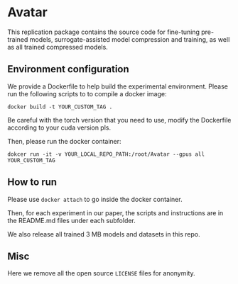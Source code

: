 # Avatar

This replication package contains the source code for fine-tuning pre-trained models, surrogate-assisted model compression and training, as well as all trained compressed models.

## Environment configuration

We provide a Dockerfile to help build the experimental environment. Please run the following scripts to to compile a docker image:
```
docker build -t YOUR_CUSTOM_TAG .
```
Be careful with the torch version that you need to use, modify the Dockerfile according to your cuda version pls.

Then, please run the docker container:
```
dokcer run -it -v YOUR_LOCAL_REPO_PATH:/root/Avatar --gpus all YOUR_CUSTOM_TAG
```

## How to run

Please use `docker attach` to go inside the docker container. 

Then, for each experiment in our paper, the scripts and instructions are in the README.md files under each subfolder.

We also release all trained 3 MB models and datasets in this repo. 

## Misc

Here we remove all the open source `LICENSE` files for anonymity.

